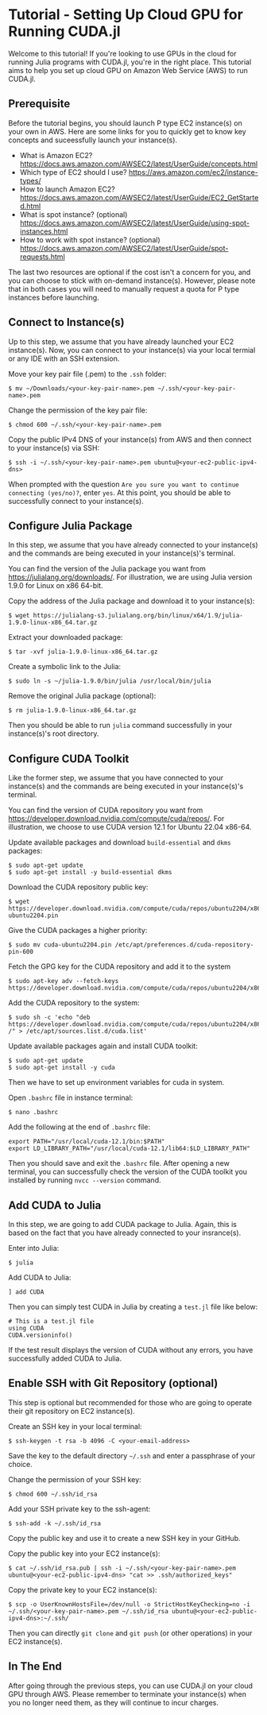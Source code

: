 # Tutorial - Setting Up Cloud GPU for Running CUDA.jl

Welcome to this tutorial! If you're looking to use GPUs in the cloud for running Julia programs with CUDA.jl, you're in the right place. This tutorial aims to help you set up cloud GPU on Amazon Web Service (AWS) to run CUDA.jl.

## Prerequisite

Before the tutorial begins, you should launch P type EC2 instance(s) on your own in AWS. Here are some links for you to quickly get to know key concepts and suceessfully launch your instance(s).

- What is Amazon EC2? https://docs.aws.amazon.com/AWSEC2/latest/UserGuide/concepts.html
- Which type of EC2 should I use?
  https://aws.amazon.com/ec2/instance-types/
- How to launch Amazon EC2? https://docs.aws.amazon.com/AWSEC2/latest/UserGuide/EC2_GetStarted.html
- What is spot instance? (optional) https://docs.aws.amazon.com/AWSEC2/latest/UserGuide/using-spot-instances.html
- How to work with spot instance? (optional) https://docs.aws.amazon.com/AWSEC2/latest/UserGuide/spot-requests.html

The last two resources are optional if the cost isn't a concern for you, and you can choose to stick with on-demand instance(s). However, please note that in both cases you will need to manually request a quota for P type instances before launching.

## Connect to Instance(s)

Up to this step, we assume that you have already launched your EC2 instance(s). Now, you can connect to your instance(s) via your local termial or any IDE with an SSH extension.

Move your key pair file (.pem) to the `.ssh` folder:

```
$ mv ~/Downloads/<your-key-pair-name>.pem ~/.ssh/<your-key-pair-name>.pem
```

Change the permission of the key pair file:

```
$ chmod 600 ~/.ssh/<your-key-pair-name>.pem
```

Copy the public IPv4 DNS of your instance(s) from AWS and then connect to your instance(s) via SSH:

```
$ ssh -i ~/.ssh/<your-key-pair-name>.pem ubuntu@<your-ec2-public-ipv4-dns>
```

When prompted with the question `Are you sure you want to continue connecting (yes/no)?`, enter `yes`. At this point, you should be able to successfully connect to your instance(s).

## Configure Julia Package

In this step, we assume that you have already connected to your instance(s) and the commands are being executed in your instance(s)'s terminal.

You can find the version of the Julia package you want from https://julialang.org/downloads/. For illustration, we are using Julia version 1.9.0 for Linux on x86 64-bit.

Copy the address of the Julia package and download it to your instance(s):

```
$ wget https://julialang-s3.julialang.org/bin/linux/x64/1.9/julia-1.9.0-linux-x86_64.tar.gz
```

Extract your downloaded package:

```
$ tar -xvf julia-1.9.0-linux-x86_64.tar.gz
```

Create a symbolic link to the Julia:

```
$ sudo ln -s ~/julia-1.9.0/bin/julia /usr/local/bin/julia
```

Remove the original Julia package (optional):

```
$ rm julia-1.9.0-linux-x86_64.tar.gz
```

Then you should be able to run `julia` command successfully in your instance(s)'s root directory.

## Configure CUDA Toolkit

Like the former step, we assume that you have connected to your instance(s) and the commands are being executed in your instance(s)'s terminal.

You can find the version of CUDA repository you want from https://developer.download.nvidia.com/compute/cuda/repos/. For illustration, we choose to use CUDA version 12.1 for Ubuntu 22.04 x86-64.

Update available packages and download `build-essential` and `dkms` packages:

```
$ sudo apt-get update
$ sudo apt-get install -y build-essential dkms
```

Download the CUDA repository public key:

```
$ wget https://developer.download.nvidia.com/compute/cuda/repos/ubuntu2204/x86_64/cuda-ubuntu2204.pin
```

Give the CUDA packages a higher priority:

```
$ sudo mv cuda-ubuntu2204.pin /etc/apt/preferences.d/cuda-repository-pin-600
```

Fetch the GPG key for the CUDA repository and add it to the system

```
$ sudo apt-key adv --fetch-keys https://developer.download.nvidia.com/compute/cuda/repos/ubuntu2204/x86_64/3bf863cc.pub
```

Add the CUDA repository to the system:

```
$ sudo sh -c 'echo "deb https://developer.download.nvidia.com/compute/cuda/repos/ubuntu2204/x86_64 /" > /etc/apt/sources.list.d/cuda.list'
```

Update available packages again and install CUDA toolkit:

```
$ sudo apt-get update
$ sudo apt-get install -y cuda
```

Then we have to set up environment variables for cuda in system.

Open `.bashrc` file in instance terminal:

```
$ nano .bashrc
```

Add the following at the end of `.bashrc` file:

```
export PATH="/usr/local/cuda-12.1/bin:$PATH"
export LD_LIBRARY_PATH="/usr/local/cuda-12.1/lib64:$LD_LIBRARY_PATH"
```

Then you should save and exit the `.bashrc` file. After opening a new terminal, you can successfully check the version of the CUDA toolkit you installed by running `nvcc --version` command.

## Add CUDA to Julia

In this step, we are going to add CUDA package to Julia. Again, this is based on the fact that you have already connected to your insrance(s).

Enter into Julia:

```
$ julia
```

Add CUDA to Julia:

```
] add CUDA
```

Then you can simply test CUDA in Julia by creating a `test.jl` file like below:

```
# This is a test.jl file
using CUDA
CUDA.versioninfo()
```

If the test result displays the version of CUDA without any errors, you have successfully added CUDA to Julia.

## Enable SSH with Git Repository (optional)

This step is optional but recommended for those who are going to operate their git repository on EC2 instance(s).

Create an SSH key in your local terminal:

```
$ ssh-keygen -t rsa -b 4096 -C <your-email-address>
```

Save the key to the default directory `~/.ssh` and enter a passphrase of your choice.

Change the permission of your SSH key:

```
$ chmod 600 ~/.ssh/id_rsa
```

Add your SSH private key to the ssh-agent:

```
$ ssh-add -k ~/.ssh/id_rsa
```

Copy the public key and use it to create a new SSH key in your GitHub.

Copy the public key into your EC2 instance(s):

```
$ cat ~/.ssh/id_rsa.pub | ssh -i ~/.ssh/<your-key-pair-name>.pem ubuntu@<your-ec2-public-ipv4-dns> "cat >> .ssh/authorized_keys"
```

Copy the private key to your EC2 instance(s):

```
$ scp -o UserKnownHostsFile=/dev/null -o StrictHostKeyChecking=no -i ~/.ssh/<your-key-pair-name>.pem ~/.ssh/id_rsa ubuntu@<your-ec2-public-ipv4-dns>:~/.ssh/
```

Then you can directly `git clone` and `git push` (or other operations) in your EC2 instance(s).

## In The End

After going through the previous steps, you can use CUDA.jl on your cloud GPU through AWS. Please remember to terminate your instance(s) when you no longer need them, as they will continue to incur charges.
